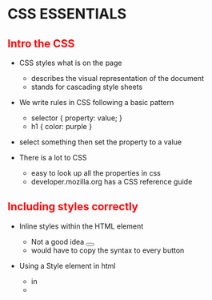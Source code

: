 # CSS ESSENTIALS

## Intro the CSS

- CSS styles what is on the page

  - describes the visual representation of the document
  - stands for cascading style sheets

- We write rules in CSS following a basic pattern
  - selector {
    property: value;
    }
  - h1 {
    color: purple
    }
- select something then set the property to a value

- There is a lot to CSS
  - easy to look up all the properties in css
  - developer.mozilla.org has a CSS reference guide

## Including styles correctly

- Inline styles within the HTML element

  - Not a good idea
    <button style="color: purple;">
  - would have to copy the syntax to every button

- Using a Style element in html

  - in <head>
  - <style>
      h2 {
          color: red;
      }

- External Style Sheet
  - write styles in a .css file
  - link to the file in any document you make
  - <head>
        <link rel = "stylesheet" href="my_style_sheet.css">
    </head>

## Basic CSS Properties

### colors

- can set all types of specified selectors to a certain color
  - color = text color
  - background-color = box color
    - background is not the same
- can use name, RGB or Hex color schemes

### Text Properties

- text align only moves it within the content box

- font weight controls boldness or lightness

  - words or numbers
  - 400 is normal and 700 is bold usually

- text decoration controls the appreance of decorative lines

- line height controls the spacing between lines

- font size
  - comes in relative or absolute measures
  - pixles
    - most common absolute measurement
    - not recommended for reactive websites
- font family
  - chnage the font of an element
  - can also make a font stack for as a list of font options

## CSS Selectors

- Universal Selectors
  - selects everything
- Element selector
  - everything of a given type
  - can use a comma to combine elements
- id selector
  - can select a single element based on id using #idname
- class selector
  - similar to an id
  - can be applied to multiple elements
  - can have groups of things than you can style together
  - .classname
- descendant selector
  - uses a space rather than a comma to show selectors nested inside other selectors
- Adjacent selector
  - h1 + p
  - paragraphs that come right after an h1
  - is on the same level (not nested)
- Direct Child
  - div > li
  - all list items directly nested inside a div
- Attribute Selector

  - input[type = "text"]
    - select all elements where the input type is a text

- Pseudo Classes

  - keyword added to a selector based on a certain state - active, checked, first, hover, etc. - has to start with a colon
    -Pseudo Elements - select a particular part of an element - first letter of every paragraph or first line - use two colons

- Casecading

  - the order of our styles matters and is reflected in the browsers
  - if two h1's exist it will take the last values it reads

- Specificity

  - what happens when there are conflicting style effecting the same element
  - how the browser applies rule when conflict is encountered
    - the browser will take the value from the most specific selector
    - ID > Class > Element

- Inheretance
  - some elements will be inhereted by child elements
  - i.e. changing the color of body to pink at that is it. every element inside the body will be pink unless another selector is used
  - takes in from the closest parent
    - a paragraph would inheret color from section over body since section would be closer

## CSS Box Model

- Idea that everything in CSS is a box with different properties or components

  - Content, Padding, Border, Margin

- Width & Height

  - set the width and height of an element
  - default is the size of the content

- Border

  - border around an element
  - can be very specific about the border properties
  - Border-width
    - thickness
  - Border-color
    - controls the color
  - Border-style

    - controls the line style

  - Border shorthand
    - width, style, width in one line

- Padding the space between the content and the border

  - can set the value of each side or all together
  - shorthand property
    - 1 value = all
    - 2 = vertical horizontal
    - 3 = top horizontal bottom
    - 4 = top right bottom left

- Margin

  - spacing on the outside of the border between elements

- Display Property

  - Inline
    - width and height are ignored by default
    - margin and padding are also respected horizontally but not vertically
  - Block
    - width and height are respected
    - padding are margin are respected on all four sides
  - Inline-Block
    - behaves like an inline element but block style elements are respected

- CSS Units Revisited
  - Pixels are the most common abosolute units
  - Relative Units
    - Percentages
      - relative to property of the parent
    - em
      - relative to the parent
      - 1em is equal to the parent
      - 2em is double the size of the parent
      - common to ems with margin
        - corresponds and scales relative to the font size of the element
        - useful you want all the elements of something to scale all at once
      - one problem is nested elements can grow or shrink very quickly such as in nested lists
    - rem
      - Root EMS
        - relative to one root font size {html} for the entire document rather than the parent
        - can set the relative font size for an entire document based on the root element

## Other CSS Properties

- Opacity and Alpha

  - Transpency
    - RGBA
      - scale between 0 and 1
      - for just the single element
      - for hex colors it scales from 00 - FF and the end of the hexdec code
    - Opacity
      - is the entire element or class and everything inside

- Position

  - static = default value for all elements
  - relative = can move an element relative to itself
    - top, left, values can be positive and negative
  - absolute
    - element is removed from the document flow
    - position relative to the body or another positioned element that is not static
  - fixed = only posiiton to the body and stays as you scroll
  - sticky
    - is fixed when you are scrolling

- Transitions

  - property name duration timing function
  - similar to the syntax as a border: width style color
    - easings.net for looking up timing functions.
    - don't do transitions all, better to single out the properties you want

- Transform
  - transforming elements
    - rotate, skew, translate, etc.
    - rotate: an object
    - transfrom: grow or skrink an object
    - translate: move an object in a direction
    - skew: skew an object
    - can combine elements at the same time
  - will apply to everything in our element that we select
